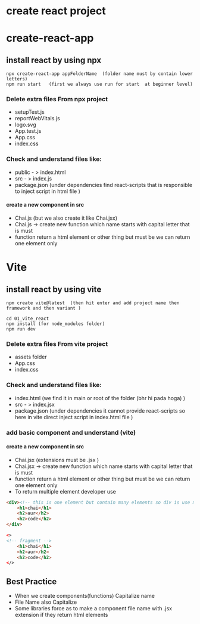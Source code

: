 # create react project 
# create-react-app

## install react by using npx 

``` terminal
npx create-react-app appFolderName  (folder name must by contain lower letters)
npm run start   (first we always use run for start  at beginner level)

``` 
### Delete extra files From npx project
- setupTest.js
- reportWebVitals.js
- logo.svg
- App.test.js
- App.css
- index.css

### Check and understand files like:
- public - > index.html
- src    - > index.js
- package.json  (under dependencies find react-scripts that is responsible to inject script in html file )

#### create a new component in src
- Chai.js (but we also create it like Chai.jsx)
- Chai.js -> create new function which name starts with capital letter that is must 
-  function return a html element or other thing but must be we can return one element only


# Vite
## install react by using vite 

``` terminal
npm create vite@latest  (then hit enter and add project name then framework and then variant )

cd 01_vite_react
npm install (for node_modules folder)
npm run dev

```
### Delete extra files From vite project
- assets folder
- App.css
- index.css


### Check and understand files like:
- index.html (we find it in main or root of the folder (bhr hi pada hoga) )
- src    - > index.jsx
- package.json  (under dependencies it cannot provide  react-scripts so here in vite direct  inject script in index.html file  )


### add basic component and understand (vite)

#### create a new component in src
- Chai.jsx (extensions must be .jsx )
- Chai.jsx -> create new function which name starts with capital letter that is must 
-  function return a html element or other thing but must be we can return one element only
- To return multiple element developer use 
``` html
<div><!-- this is one element but contain many elements so div is use multiple time so react dev use new approach called fragment <></>-->
    <h1>chai</h1>
    <h2>aur</h2>
    <h2>code</h2>
</div>

<>
<!-- fragment -->
    <h1>chai</h1>
    <h2>aur</h2>
    <h2>code</h2>
</>
```


## Best Practice
- When we create components(functions) Capitalize name
- File Name also Capitalize
- Some libraries force as to make a component file  name with .jsx extension if they return html elements